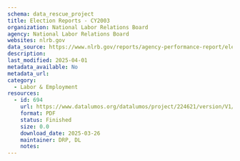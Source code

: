 ```yaml
---
schema: data_rescue_project 
title: Election Reports - CY2003
organization: National Labor Relations Board
agency: National Labor Relations Board
websites: nlrb.gov
data_source: https://www.nlrb.gov/reports/agency-performance-report/election-reports/election-reports-cy-2003
description: 
last_modified: 2025-04-01
metadata_available: No
metadata_url: 
category:
  - Labor & Employment 
resources:
  - id: 694
    url: https://www.datalumos.org/datalumos/project/224621/version/V1/view
    format: PDF
    status: Finished
    size: 0.0
    download_date: 2025-03-26
    maintainer: DRP, DL
    notes: 
---
```


